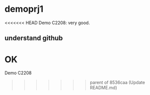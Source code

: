 # demoprj1
<<<<<<< HEAD
Demo C2208: very good.

## understand github
OK
=======
Demo C2208
>>>>>>> parent of 8536caa (Update README.md)
